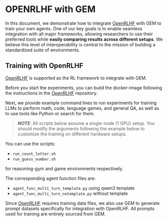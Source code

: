 # OPENRLHF with GEM

In this document, we demonstrate how to integrate [OpenRLHF](https://github.com/OpenRLHF/OpenRLHF) with GEM to train your own agents. One of our key goals is to enable seamless integration with all major frameworks, allowing researchers to use their preferred tools while **easily comparing results across different setups**. We believe this level of interoperability is central to the mission of building a standardized suite of environments.

## Training with OpenRLHF

[OpenRLHF](https://github.com/OpenRLHF/OpenRLHF) is supported as the RL framework to integrate with GEM.

Before you start the experiments, you can build the docker-image following the instructions in the [OpenRLHF](https://github.com/OpenRLHF/OpenRLHF) repository.

Next, we provide example command lines to run experiments for training LLMs to perform math, code, language games, and general QA, as well as to use tools like Python or search for them.

> **_NOTE_**: All scripts below assume a single-node (1 GPU) setup. You should modify the arguments following the example below to customize the training on different hardware setups.

You can use the scripts:
- `run_count_letter.sh`
- `run_guess_number.sh`

for reasoning-gym and game environments respectively.

The corresponding agent function files are:
- `agent_func_multi_turn_template.py` using qwen3 template
- `agent_func_multi_turn_notemplate.py` without template

Since [OpenRLHF](https://github.com/OpenRLHF/OpenRLHF) requires training data files, we also use GEM to generate prompt datasets specifically for integration with OpenRLHF. All prompts used for training are entirely sourced from GEM.